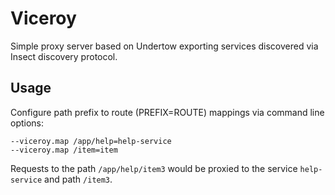 # Viceroy

Simple proxy server based on Undertow exporting services discovered via Insect discovery protocol.


## Usage

Configure path prefix to route (PREFIX=ROUTE) mappings via command line options:
```
--viceroy.map /app/help=help-service
--viceroy.map /item=item
```

Requests to the path ```/app/help/item3``` would be proxied to the service ```help-service``` and path ```/item3```.
